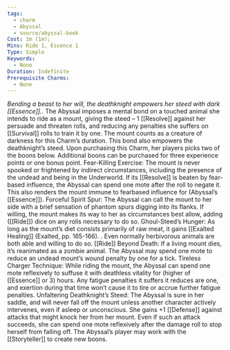 ```yaml
---
tags:
  - charm
  - Abyssal
  - source/abyssal-book
Cost: 1m (1m); 
Mins: Ride 1, Essence 1
Type: Simple
Keywords:
  - None
Duration: Indefinite
Prerequisite Charms:
  - None
---
```

*Bending a beast to her will, the deathknight empowers her steed with dark [[Essence]]..*
The Abyssal imposes a mental bond on a touched animal she intends to ride as a mount, giving the steed – 1 [[Resolve]] against her persuade and threaten rolls, and reducing any penalties she suffers on [[Survival]] rolls to train it by one. The mount counts as a creature of darkness for this Charm’s duration.
This bond also empowers the deathknight’s steed. Upon purchasing this Charm, her players picks two of the boons below. Additional boons can be purchased for three experience points or one bonus point.
Fear-Killing Exercise: The mount is never spooked or frightened by indirect circumstances, including the presence of the undead and being in the Underworld. If its [[Resolve]] is beaten by fear-based influence, the Abyssal can spend one mote after the roll to negate it. This also renders the mount immune to fearbased influence for (Abyssal’s [[Essence]]).
Forceful Spirit Spur: The Abyssal can call the mount to her side with a brief sensation of phantom spurs digging into its flanks. If willing, the mount makes its way to her as circumstances best allow, adding ([[Ride]]) dice on any rolls necessary to do so.
Ghoul-Steed’s Hunger: As long as the mount’s diet consists primarily of raw meat, it gains [[Exalted Healing]] (Exalted, pp. 165-166). . Even normally herbivorous animals are both able and willing to do so.
[[Ride]] Beyond Death: If a living mount dies, it’s reanimated as a zombie animal. The Abyssal may spend one mote to reduce an undead mount’s wound penalty by one for a tick.
Tireless Charger Technique: While riding the mount, the Abyssal can spend one mote reflexively to suffuse it with deathless vitality for (higher of [[Essence]] or 3) hours. Any fatigue penalties it suffers it reduces are one, and exertion during that time won’t cause it to tire or accrue further fatigue penalties.
Unfaltering Deathknight’s Steed: The Abyssal is sure in her saddle, and will never fall off the mount unless another character actively intervenes, even if asleep or unconscious. She gains +1 [[Defense]] against attacks that might knock her from her mount. Even if such an attack succeeds, she can spend one mote reflexively after the damage roll to stop herself from falling off.
The Abyssal’s player may work with the [[Storyteller]] to create new boons.